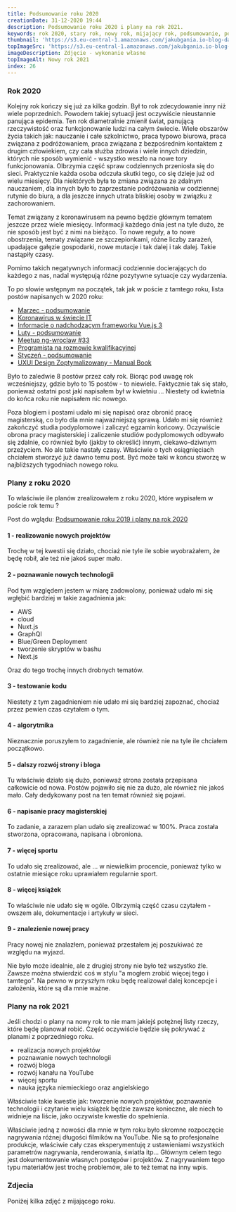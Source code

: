 ```yaml
---
title: Podsumowanie roku 2020
creationDate: 31-12-2020 19:44
description: Podsumowanie roku 2020 i plany na rok 2021.
keywords: rok 2020, stary rok, nowy rok, mijający rok, podsumowanie, post
thumbnail: 'https://s3.eu-central-1.amazonaws.com/jakubgania.io-blog-data/31-12-2020-podsumowanie-roku-2020/thumbnail.jpg'
topImageSrc: 'https://s3.eu-central-1.amazonaws.com/jakubgania.io-blog-data/31-12-2020-podsumowanie-roku-2020/top-image.jpg'
imageDescription: Zdjęcie - wykonanie własne
topImageAlt: Nowy rok 2021
index: 26
---
```


### Rok 2020

Kolejny rok kończy się już za kilka godzin. Był to rok zdecydowanie inny niż wiele poprzednich.
Powodem takiej sytuacji jest oczywiście nieustannie panująca epidemia. Ten rok diametralnie zmienił
świat, panującą rzeczywistość oraz funkcjonowanie ludzi na całym świecie. Wiele obszarów życia takich
jak: nauczanie i całe szkolnictwo, praca typowo biurowa, praca związana z podróżowaniem,
praca związana z bezpośrednim kontaktem z drugim człowiekiem, czy cała służba zdrowia i wiele innych
dziedzin, których nie sposób wymienić - wszystko weszło na nowe tory funkcjonowania.
Olbrzymia część spraw codziennych przeniosła się do sieci. Praktycznie każda osoba odczuła skutki tego,
co się dzieje już od wielu miesięcy. Dla niektórych była to zmiana związana ze zdalnym nauczaniem,
dla innych było to zaprzestanie podróżowania w codziennej rutynie do biura, a dla jeszcze innych
utrata bliskiej osoby w związku z zachorowaniem.

Temat związany z koronawirusem na pewno będzie głównym tematem jeszcze przez wiele miesięcy. Informacji
każdego dnia jest na tyle dużo, że nie sposób jest być z nimi na bieżąco. To nowe reguły, a to nowe
obostrzenia, tematy związane ze szczepionkami, różne liczby zarażeń, upadające gałęzie gospodarki, nowe mutacje
i tak dalej i tak dalej. Takie nastąpiły czasy.

Pomimo takich negatywnych informacji codziennie docierających do każdego z nas, nadal występują różne pozytywne
sytuacje czy wydarzenia.

To po słowie wstępnym na początek, tak jak w poście z tamtego roku, lista postów napisanych w 2020 roku:

- [Marzec - podsumowanie](/post/06-04-2020-marzec-podsumowanie)
- [Koronawirus w świecie IT](/post/01-04-2020-koronawirus-w-swiecie-it)
- [Informacje o nadchodzącym frameworku Vue.js 3](/post/29-03-2020-informacje-o-nadchodzacym-frameworku-vuejs-3)
- [Luty - podsumowanie](/post/27-03-2020-luty-podsumowanie)
- [Meetup ng-wroclaw #33](/post/11-03-2020-meetup-ng-wroclaw-33)
- [Programista na rozmowie kwalifikacyjnej](/post/03-03-2020-programista-na-rozmowie-kwalifikacyjnej)
- [Styczeń - podsumowanie](/post/19-02-2020-styczen-podsumowanie)
- [UXUI Design Zoptymalizowany - Manual Book](/post/15-02-2020-uxui-design-zoptymalizowany)

Było to zaledwie 8 postów przez cały rok. Biorąc pod uwagę rok wcześniejszy, gdzie było to 15 postów -
to niewiele. Faktycznie tak się stało, ponieważ ostatni post jaki napisałem był w kwietniu ... 
Niestety od kwietnia do końca roku nie napisałem nic nowego.

Poza blogiem i postami udało mi się napisać oraz obronić pracę magisterską, co było dla mnie najważniejszą
sprawą. Udało mi się również zakończyć studia podyplomowe i zaliczyć egzamin końcowy. Oczywiście
obrona pracy magisterskiej i zaliczenie studiów podyplomowych odbywało się zdalnie, co również było
(jakby to określić) innym, ciekawo-dziwnym przeżyciem. No ale takie nastały czasy.
Właściwie o tych osiągnięciach chciałem stworzyć już dawno temu post. Być może taki w końcu stworzę w
najbliższych tygodniach nowego roku.

### Plany z roku 2020

To właściwie ile planów zrealizowałem z roku 2020, które wypisałem w poście rok temu ?

Post do wglądu:
[Podsumowanie roku 2019 i plany na rok 2020](/post/08-01-2020-podsumowanie-roku-2019-i-plany-na-rok-2020)

#### 1 - realizowanie nowych projektów

Trochę w tej kwestii się działo, chociaż nie tyle ile sobie wyobrażałem, że będę robił, ale też nie jakoś
super mało.

#### 2 - poznawanie nowych technologii

Pod tym względem jestem w miarę zadowolony, ponieważ udało mi się wgłębić bardziej w takie zagadnienia
jak:

- AWS
- cloud
- Nuxt.js
- GraphQl
- Blue/Green Deployment
- tworzenie skryptów w bashu
- Next.js

Oraz do tego trochę innych drobnych tematów.

#### 3 - testowanie kodu

Niestety z tym zagadnieniem nie udało mi się bardziej zapoznać, chociaż przez pewien czas czytałem o tym.

#### 4 - algorytmika

Nieznacznie poruszyłem to zagadnienie, ale również nie na tyle ile chciałem początkowo.

#### 5 - dalszy rozwój strony i bloga

Tu właściwie działo się dużo, ponieważ strona została przepisana całkowicie od nowa. Postów pojawiło się
nie za dużo, ale również nie jakoś mało. Cały dedykowany post na ten temat również się pojawi.

#### 6 - napisanie pracy magisterskiej

To zadanie, a zarazem plan udało się zrealizować w 100%. Praca została stworzona, opracowana, napisana i obroniona.

#### 7 - więcej sportu

To udało się zrealizować, ale ... w niewielkim procencie, ponieważ tylko w ostatnie miesiące roku uprawiałem
regularnie sport.

#### 8 - więcej książek

To właściwie nie udało się w ogóle. Olbrzymią część czasu czytałem - owszem ale, dokumentacje i artykuły
w sieci.

#### 9 - znalezienie nowej pracy

Pracy nowej nie znalazłem, ponieważ przestałem jej poszukiwać ze względu na wyjazd.


Nie było może idealnie, ale z drugiej strony nie było też wszystko źle. Zawsze można stwierdzić coś
w stylu "a mogłem zrobić więcej tego i tamtego". Na pewno w przyszłym roku będę realizował dalej koncepcje
i założenia, które są dla mnie ważne.

### Plany na rok 2021

Jeśli chodzi o plany na nowy rok to nie mam jakiejś potężnej listy rzeczy, które będę planował robić.
Część oczywiście będzie się pokrywać z planami z poprzedniego roku.

- realizacja nowych projektów
- poznawanie nowych technologii
- rozwój bloga
- rozwój kanału na YouTube
- więcej sportu
- nauka języka niemieckiego oraz angielskiego

Właściwie takie kwestie jak: tworzenie nowych projektów, poznawanie technologii i czytanie wielu książek
będzie zawsze konieczne, ale niech to widnieje na liście, jako oczywiste kwestie do spełnienia.

Właściwie jedną z nowości dla mnie w tym roku było skromne rozpoczęcie nagrywania różnej długości
filmików na YouTube. Nie są to profesjonalne produkcje, właściwie cały czas eksperymentuję
z ustawieniami wszystkich parametrów nagrywania, renderowania, światła itp... Głównym celem tego jest
dokumentowanie własnych postępów i projektów. Z nagrywaniem tego typu materiałów jest trochę problemów,
ale to też temat na inny wpis.

### Zdjecia

Poniżej kilka zdjęć z mijającego roku.
